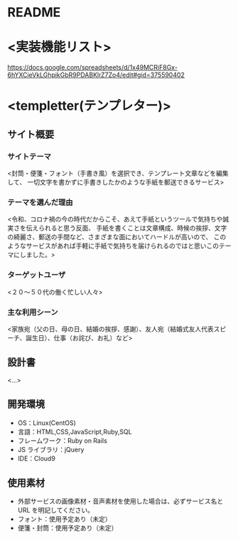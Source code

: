 # README

# <実装機能リスト>
https://docs.google.com/spreadsheets/d/1x49MCRiF8Gx-6hYXCieVkLGhpikGbR9PDABKlrZ7Zo4/edit#gid=375590402

# <templetter(テンプレター)>

## サイト概要

### サイトテーマ

<封筒・便箋・フォント（手書き風）を選択でき、テンプレート文章などを編集して、
一切文字を書かずに手書きしたかのような手紙を郵送できるサービス>

### テーマを選んだ理由

<令和、コロナ禍の今の時代だからこそ、あえて手紙というツールで気持ちや誠実さを伝えられると思う反面、
手紙を書くことは文章構成、時候の挨拶、文字の綺麗さ、郵送の手間など、さまざまな面においてハードルが高いので、
このようなサービスがあれば手軽に手紙で気持ちを届けられるのではと思いこのテーマにしました。>

### ターゲットユーザ

<２０〜５０代の働く忙しい人々>

### 主な利用シーン

<家族宛（父の日、母の日、結婚の挨拶、感謝）、友人宛（結婚式友人代表スピーチ、誕生日）、仕事（お詫び、お礼）など>

## 設計書

<...>

## 開発環境

- OS：Linux(CentOS)
- 言語：HTML,CSS,JavaScript,Ruby,SQL
- フレームワーク：Ruby on Rails
- JS ライブラリ：jQuery
- IDE：Cloud9

## 使用素材

- 外部サービスの画像素材・音声素材を使用した場合は、必ずサービス名と URL を明記してください。
- フォント：使用予定あり（未定）
- 便箋・封筒：使用予定あり（未定）
